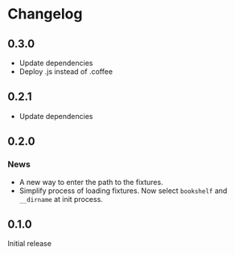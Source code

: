 # Changelog

## 0.3.0

* Update dependencies
* Deploy .js instead of .coffee

## 0.2.1

* Update dependencies

## 0.2.0

### News

* A new way to enter the path to the fixtures.
* Simplify process of loading fixtures. Now select `bookshelf` and `__dirname` at init process.

## 0.1.0

Initial release
